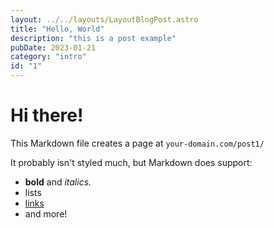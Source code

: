 ```yaml
---
layout: ../../layouts/LayoutBlogPost.astro
title: "Hello, World"
description: "this is a post example"
pubDate: 2023-01-21
category: "intro"
id: "1"
---
```


# Hi there!

This Markdown file creates a page at `your-domain.com/post1/`

It probably isn't styled much, but Markdown does support:

- **bold** and _italics._
- lists
- [links](https://astro.build)
- and more!
